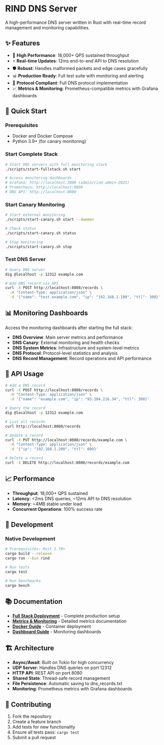 # RIND DNS Server

A high-performance DNS server written in Rust with real-time record management and monitoring capabilities.

## ✨ Features

- 🚀 **High Performance**: 18,000+ QPS sustained throughput
- ⚡ **Real-time Updates**: 12ms end-to-end API to DNS resolution
- 🛡️ **Robust**: Handles malformed packets and edge cases gracefully  
- 📊 **Production Ready**: Full test suite with monitoring and alerting
- 🎯 **Protocol Compliant**: Full DNS protocol implementation
- 📈 **Metrics & Monitoring**: Prometheus-compatible metrics with Grafana dashboards

## 🚀 Quick Start

### Prerequisites
- Docker and Docker Compose
- Python 3.9+ (for canary monitoring)

### Start Complete Stack
```bash
# Start DNS servers with full monitoring stack
./scripts/start-fullstack.sh start

# Access monitoring dashboards
# Grafana: http://localhost:3000 (admin/rind-admin-2025)
# Prometheus: http://localhost:9090
# DNS API: http://localhost:8080
```

### Start Canary Monitoring
```bash
# Start external monitoring
./scripts/start-canary.sh start --daemon

# Check status
./scripts/start-canary.sh status

# Stop monitoring
./scripts/start-canary.sh stop
```

### Test DNS Server
```bash
# Query DNS server
dig @localhost -p 12312 example.com

# Add DNS record via API
curl -X POST http://localhost:8080/records \
  -H "Content-Type: application/json" \
  -d '{"name": "test.example.com", "ip": "192.168.1.100", "ttl": 300}'
```

## 📊 Monitoring Dashboards

Access the monitoring dashboards after starting the full stack:

- **DNS Overview**: Main server metrics and performance
- **DNS Canary**: External monitoring and health checks  
- **DNS System Metrics**: Infrastructure and system-level metrics
- **DNS Protocol**: Protocol-level statistics and analysis
- **DNS Record Management**: Record operations and API performance

## 🔧 API Usage

```bash
# Add a DNS record
curl -X POST http://localhost:8080/records \
  -H "Content-Type: application/json" \
  -d '{"name": "example.com", "ip": "93.184.216.34", "ttl": 300}'

# Query the record
dig @localhost -p 12312 example.com

# List all records
curl http://localhost:8080/records

# Update a record
curl -X PUT http://localhost:8080/records/example.com \
  -H "Content-Type: application/json" \
  -d '{"ip": "192.168.1.200", "ttl": 600}'

# Delete a record
curl -X DELETE http://localhost:8080/records/example.com
```

## 📈 Performance

- **Throughput**: 18,000+ QPS sustained
- **Latency**: <2ms DNS queries, ~12ms API to DNS resolution
- **Memory**: ~4MB stable under load
- **Concurrent Operations**: 100% success rate

## 🔧 Development

### Native Development
```bash
# Prerequisites: Rust 1.70+
cargo build --release
cargo run --bin rind

# Run tests
cargo test

# Run benchmarks
cargo bench
```

## 📚 Documentation

- **[Full Stack Deployment](FULLSTACK.md)** - Complete production setup
- **[Metrics & Monitoring](METRICS.md)** - Detailed metrics documentation  
- **[Docker Guide](DOCKER.md)** - Container deployment
- **[Dashboard Guide](DASHBOARDS.md)** - Monitoring dashboards

## 🏗️ Architecture

- **Async/Await**: Built on Tokio for high concurrency
- **UDP Server**: Handles DNS queries on port 12312
- **HTTP API**: REST API on port 8080  
- **Shared State**: Thread-safe record management
- **File Persistence**: Automatic saving to dns_records.txt
- **Monitoring**: Prometheus metrics with Grafana dashboards

## 🤝 Contributing

1. Fork the repository
2. Create a feature branch
3. Add tests for new functionality
4. Ensure all tests pass: `cargo test`
5. Submit a pull request
